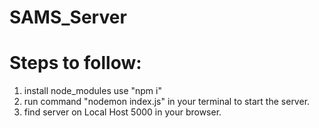 # SAMS_Server
Steps to follow:
===============
1. install node_modules use "npm i"
2. run command "nodemon index.js" in your terminal to start the server.
3. find server on Local Host 5000 in your browser.
